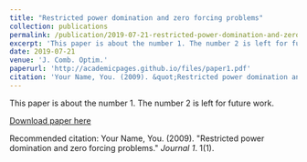 ```yaml
---
title: "Restricted power domination and zero forcing problems"
collection: publications
permalink: /publication/2019-07-21-restricted-power-domination-and-zero-forcing-problems
excerpt: 'This paper is about the number 1. The number 2 is left for future work.'
date: 2019-07-21
venue: 'J. Comb. Optim.'
paperurl: 'http://academicpages.github.io/files/paper1.pdf'
citation: 'Your Name, You. (2009). &quot;Restricted power domination and zero forcing problems.&quot; <i>Journal 1</i>. 1(1).'
---
```

This paper is about the number 1. The number 2 is left for future work.

[Download paper here](http://academicpages.github.io/files/paper1.pdf)

Recommended citation: Your Name, You. (2009). "Restricted power domination and zero forcing problems." <i>Journal 1</i>. 1(1).